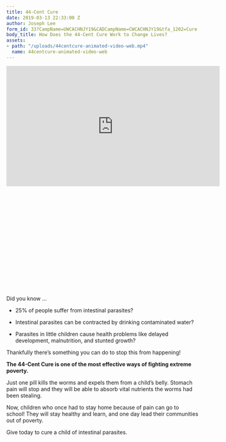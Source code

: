 ```yaml
---
title: 44-Cent Cure
date: 2019-03-13 22:33:00 Z
author: Joseph Lee
form_id: 33?CampName=UWCACHNJY19&CADCampName=CWCACHNJY19&tfa_1202=Cure
body_title: How Does the 44-Cent Cure Work to Change Lives?
assets:
- path: "/uploads/44centcure-animated-video-web.mp4"
  name: 44centcure-animated-video-web
---
```


<div class="flex-video widescreen" style="padding-bottom: 53.4%; margin-bottom: 1rem;">
<iframe width="560" height="315" src="https://www.youtube.com/embed/0_fBfTtOl2Y?rel=0" frameborder="0" allow="accelerometer; autoplay; encrypted-media; gyroscope; picture-in-picture" allowfullscreen></iframe>
</div>

Did you know …  

* 25% of people suffer from intestinal parasites?

* Intestinal parasites can be contracted by drinking contaminated water?

* Parasites in little children cause health problems like delayed development, malnutrition, and stunted growth?

Thankfully there’s something you can do to stop this from happening!
 
**The 44-Cent Cure is one of the most effective ways of fighting extreme poverty.**


Just one pill kills the worms and expels them from a child’s belly. 
Stomach pain will stop and they will be able to absorb vital nutrients the worms had been stealing. 

Now, children who once had to stay home because of pain can go to school! They will stay healthy and learn, and one day lead their communities out of poverty. 

Give today to cure a child of intestinal parasites.
